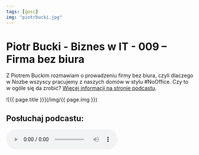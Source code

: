 ```yaml
---
tags: [gosc]
img: "piotrbucki.jpg"
---
```


# Piotr Bucki - Biznes w IT - 009 – Firma bez biura

Z Piotrem Buckim rozmawiam o prowadzeniu firmy bez biura, czyli dlaczego w Nozbe wszyscy pracujemy z naszych domów w stylu #NoOffice. Czy to w ogóle się da zrobić? [Więcej informacji na stronie podcastu](https://piotrbucki.pl/009).

<!--More-->

![{{ page.title }}](/img/{{ page.img }})

## Posłuchaj podcastu:

<audio controls>
<source src="https://d1dwvcwq657ipv.cloudfront.net/episodes/original/23527941?episode_id=15442200&show_id=2871234&user_id=10452525&tenant=SPREAKER&timestamp=1600426487&media_type=static&response-content-disposition=attachment%3Bfilename%3D%22009_firma_bez_biura_michal_sliwinski_nozbe.mp3%22&Expires=1601117687&Signature=iJkuv5VIj2CtTbzjD3fN9oWw49ropaoHuCzdBa3lmeXujSCzU2WHMO20umqLnkPW0Yt6-qsTWIRg-V9sVruBzcrYAK%7Eyv14FIIqSv-BQAypAxE91TDYi2oVSkus28aoMYGpUuvt%7ES4HJTTVxLV64M3TJPDoOCJq32QLenahnjDmpTiZXtw5xEMQ8Rrib2VpaurPvGhQgAtSPpWRjhrohYq5WuppBBqtMwTr%7EwMLoDicSD0sxkwjZdfuREhhO0M8TxL52P6dfJRECG2LMv3BWAEIxGuNvFeRGvtHP3RX0OWKew7chpxy4OXnuAxiafkRBITIsapA1LIeI2r%7E-mC5vgQ__&Key-Pair-Id=APKAINDIVJ7TLFUAJI3A" type="audio/mpeg">
</audio>


[n]: https://michael.gratis/nozbe_pl